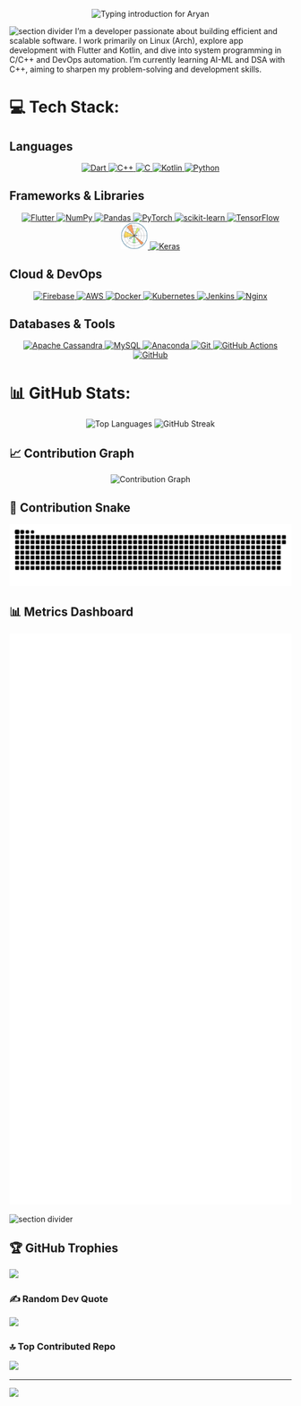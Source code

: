 <p align="center">
  <img src="https://readme-typing-svg.demolab.com?font=JetBrains+Mono&size=20&pause=900&color=70A5FD&center=true&vCenter=true&width=900&lines=Hi%2C+I%27m+Aryan;Developer,+Linux+%28Arch%29+%7C+Flutter%2C+Kotlin%2C+C%2FC%2B%2B%2C+Python;Clean%2C+efficient%2C+scalable+software+%26+DevOps+automation" alt="Typing introduction for Aryan" />
</p>
<img src="https://capsule-render.vercel.app/api?type=waving&height=120&color=0:0F2027,50:203A43,100:2C5364&section=header&reversal=true" alt="section divider" />
I’m a developer passionate about building efficient and scalable software. I work primarily on Linux (Arch), explore app development with Flutter and Kotlin, and dive into system programming in C/C++ and DevOps automation. I’m currently learning AI-ML and DSA with C++, aiming to sharpen my problem-solving and development skills.


# 💻 Tech Stack:

## Languages
<p align="center">
  <a href="https://dart.dev" title="Dart">
    <img src="https://cdn.jsdelivr.net/gh/devicons/devicon/icons/dart/dart-original.svg" alt="Dart" width="48" height="48"/>
  </a>
  <a href="https://isocpp.org/" title="C++">
    <img src="https://cdn.jsdelivr.net/gh/devicons/devicon/icons/cplusplus/cplusplus-original.svg" alt="C++" width="48" height="48"/>
  </a>
  <a href="https://en.wikipedia.org/wiki/C_(programming_language)" title="C">
    <img src="https://cdn.jsdelivr.net/gh/devicons/devicon/icons/c/c-original.svg" alt="C" width="48" height="48"/>
  </a>
  <a href="https://kotlinlang.org" title="Kotlin">
    <img src="https://cdn.jsdelivr.net/gh/devicons/devicon/icons/kotlin/kotlin-original.svg" alt="Kotlin" width="48" height="48"/>
  </a>
  <a href="https://www.python.org" title="Python">
    <img src="https://cdn.jsdelivr.net/gh/devicons/devicon/icons/python/python-original.svg" alt="Python" width="48" height="48"/>
  </a>
</p>

## Frameworks & Libraries
<p align="center">
  <a href="https://flutter.dev" title="Flutter">
    <img src="https://cdn.jsdelivr.net/gh/devicons/devicon/icons/flutter/flutter-original.svg" alt="Flutter" width="48" height="48"/>
  </a>
  <a href="https://numpy.org" title="NumPy">
    <img src="https://cdn.jsdelivr.net/gh/devicons/devicon/icons/numpy/numpy-original.svg" alt="NumPy" width="48" height="48"/>
  </a>
  <a href="https://pandas.pydata.org" title="Pandas">
    <img src="https://cdn.jsdelivr.net/gh/devicons/devicon/icons/pandas/pandas-original.svg" alt="Pandas" width="48" height="48"/>
  </a>
  <a href="https://pytorch.org" title="PyTorch">
    <img src="https://cdn.jsdelivr.net/gh/devicons/devicon/icons/pytorch/pytorch-original.svg" alt="PyTorch" width="48" height="48"/>
  </a>
  <a href="https://scikit-learn.org" title="scikit-learn">
    <img src="https://cdn.jsdelivr.net/gh/devicons/devicon/icons/scikitlearn/scikitlearn-original.svg" alt="scikit-learn" width="48" height="48"/>
  </a>
  <a href="https://www.tensorflow.org" title="TensorFlow">
    <img src="https://cdn.jsdelivr.net/gh/devicons/devicon/icons/tensorflow/tensorflow-original.svg" alt="TensorFlow" width="48" height="48"/>
  </a>
  <a href="https://matplotlib.org" title="Matplotlib">
    <img src="https://raw.githubusercontent.com/devicons/devicon/master/icons/matplotlib/matplotlib-original.svg" alt="Matplotlib" width="48" height="48"/>
  </a>
  <a href="https://keras.io" title="Keras">
    <img src="https://cdn.jsdelivr.net/gh/devicons/devicon/icons/keras/keras-original.svg" alt="Keras" width="48" height="48"/>
  </a>
</p>

## Cloud & DevOps
<p align="center">
  <a href="https://firebase.google.com" title="Firebase">
    <img src="https://cdn.jsdelivr.net/gh/devicons/devicon/icons/firebase/firebase-plain.svg" alt="Firebase" width="48" height="48"/>
  </a>
  <a href="https://aws.amazon.com" title="AWS">
    <img src="https://cdn.jsdelivr.net/gh/devicons/devicon/icons/amazonwebservices/amazonwebservices-original.svg" alt="AWS" width="48" height="48"/>
  </a>
  <a href="https://www.docker.com" title="Docker">
    <img src="https://cdn.jsdelivr.net/gh/devicons/devicon/icons/docker/docker-original.svg" alt="Docker" width="48" height="48"/>
  </a>
  <a href="https://kubernetes.io" title="Kubernetes">
    <img src="https://cdn.jsdelivr.net/gh/devicons/devicon/icons/kubernetes/kubernetes-plain.svg" alt="Kubernetes" width="48" height="48"/>
  </a>
  <a href="https://www.jenkins.io" title="Jenkins">
    <img src="https://cdn.jsdelivr.net/gh/devicons/devicon/icons/jenkins/jenkins-original.svg" alt="Jenkins" width="48" height="48"/>
  </a>
  <a href="https://nginx.org" title="Nginx">
    <img src="https://cdn.jsdelivr.net/gh/devicons/devicon/icons/nginx/nginx-original.svg" alt="Nginx" width="48" height="48"/>
  </a>
</p>

## Databases & Tools
<p align="center">
  <a href="https://cassandra.apache.org" title="Apache Cassandra">
    <img src="https://cdn.jsdelivr.net/gh/devicons/devicon/icons/cassandra/cassandra-original.svg" alt="Apache Cassandra" width="48" height="48"/>
  </a>
  <a href="https://www.mysql.com" title="MySQL">
    <img src="https://cdn.jsdelivr.net/gh/devicons/devicon/icons/mysql/mysql-original.svg" alt="MySQL" width="48" height="48"/>
  </a>
  <a href="https://www.anaconda.com" title="Anaconda">
    <img src="https://cdn.jsdelivr.net/gh/devicons/devicon/icons/anaconda/anaconda-original.svg" alt="Anaconda" width="48" height="48"/>
  </a>
  <a href="https://git-scm.com" title="Git">
    <img src="https://cdn.jsdelivr.net/gh/devicons/devicon/icons/git/git-original.svg" alt="Git" width="48" height="48"/>
  </a>
  <a href="https://github.com/features/actions" title="GitHub Actions">
    <img src="https://cdn.jsdelivr.net/gh/devicons/devicon/icons/githubactions/githubactions-original.svg" alt="GitHub Actions" width="48" height="48"/>
  </a>
  <a href="https://github.com" title="GitHub">
    <img src="https://cdn.jsdelivr.net/gh/devicons/devicon/icons/github/github-original.svg" alt="GitHub" width="48" height="48"/>
  </a>
</p>

# 📊 GitHub Stats:
<p align="center">
  <img src="https://github-readme-stats.vercel.app/api/top-langs/?username=Aryan10N&theme=dark&hide_border=true&layout=compact&hide_title=true" alt="Top Languages" />
  <img src="https://streak-stats.demolab.com/?user=Aryan10N&theme=dark&hide_border=true&hide_title=true" alt="GitHub Streak" />
</p>

## 📈 Contribution Graph
<p align="center">
  <img src="https://github-readme-activity-graph.vercel.app/graph?username=Aryan10N&theme=tokyo-night&hide_border=false&area=true" alt="Contribution Graph" />
</p>

## 🐍 Contribution Snake
<p align="center">
  <img src="https://raw.githubusercontent.com/Aryan10N/Aryan10N/output/github-contribution-grid-snake.svg" alt="GitHub Contribution Snake" />
</p>

## 📊 Metrics Dashboard
<p align="center">
  <img src="https://raw.githubusercontent.com/Aryan10N/Aryan10N/main/metrics.svg" alt="GitHub Metrics for Aryan10N" />
</p>

<img src="https://capsule-render.vercel.app/api?type=waving&height=120&color=0:0F2027,50:203A43,100:2C5364&section=footer" alt="section divider" />

## 🏆 GitHub Trophies
![](https://github-profile-trophy.vercel.app/?username=Aryan10N&theme=tokyonight&no-frame=false&no-bg=true&margin-w=4)

### ✍️ Random Dev Quote
![](https://quotes-github-readme.vercel.app/api?type=horizontal&theme=radical)

### 🔝 Top Contributed Repo
![](https://github-contributor-stats.vercel.app/api?username=Aryan10N&limit=5&theme=dark&combine_all_yearly_contributions=true)

---
[![](https://visitcount.itsvg.in/api?id=Aryan10N&icon=0&color=0)](https://visitcount.itsvg.in)

<!-- Proudly created with GPRM ( https://gprm.itsvg.in ) -->  
